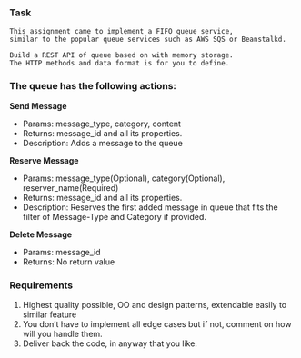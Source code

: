 ### Task
```
This assignment came to implement a FIFO queue service,
similar to the popular queue services such as AWS SQS or Beanstalkd.

Build a REST API of queue based on with memory storage.
The HTTP methods and data format is for you to define. 
```

### The queue has the following actions:
**Send Message**
- Params: message_type, category, content
- Returns: message_id and all its properties.
- Description: Adds a message to the queue 

**Reserve Message**
- Params: message_type(Optional), category(Optional), reserver_name(Required) 
- Returns: message_id and all its properties.
- Description: Reserves the first added message in queue that fits the filter of Message-Type and Category if provided.    

**Delete Message**
- Params: message_id 
- Returns: No return value

### Requirements
 1. Highest quality possible, OO and design patterns, extendable easily
    to similar feature
 2. You don’t have to implement all edge cases but if not, comment on how will you handle them.
 3. Deliver back the code, in anyway that you like.
